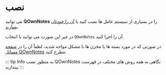 # نصب

می توانید **QOwnNotes** را در بسیاری از سیستم عامل ها نصب کنید یا [آن را خودتان بسازید](building.md).

در غیر این صورت می توانید با انتخاب `QOwnNotes` آن را اجرا کنید.

در صورتی که در مورد بسته ها یا مخزن ها با مشکل مواجه شدید، لطفاً آن را در [صفحه مسائل QOwnNotes](https://github.com/pbek/QOwnNotes/issues) مطرح کنید.

::: tip Info
به منظور نصب QOwnNotes نگاهی به همه روش های مختلف در فهرست بیندازید
:::

